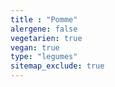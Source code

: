 ```yaml
---
title : "Pomme"
alergene: false
vegetarien: true
vegan: true
type: "legumes"
sitemap_exclude: true
--- 
```

